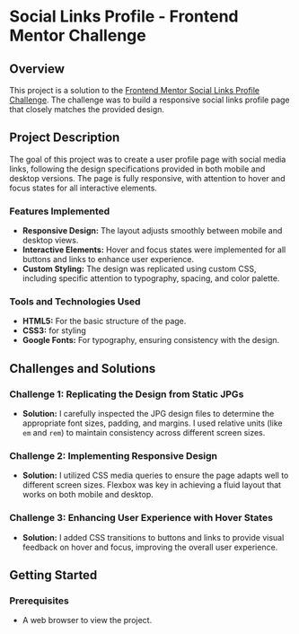 # Social Links Profile - Frontend Mentor Challenge

## Overview

This project is a solution to the [Frontend Mentor Social Links Profile Challenge](https://www.frontendmentor.io/challenges). The challenge was to build a responsive social links profile page that closely matches the provided design.

## Project Description

The goal of this project was to create a user profile page with social media links, following the design specifications provided in both mobile and desktop versions. The page is fully responsive, with attention to hover and focus states for all interactive elements.

### Features Implemented

- **Responsive Design:** The layout adjusts smoothly between mobile and desktop views.
- **Interactive Elements:** Hover and focus states were implemented for all buttons and links to enhance user experience.
- **Custom Styling:** The design was replicated using custom CSS, including specific attention to typography, spacing, and color palette.

### Tools and Technologies Used

- **HTML5:** For the basic structure of the page.
- **CSS3:** for styling
- **Google Fonts:** For typography, ensuring consistency with the design.

## Challenges and Solutions

### Challenge 1: Replicating the Design from Static JPGs
- **Solution:** I carefully inspected the JPG design files to determine the appropriate font sizes, padding, and margins. I used relative units (like `em` and `rem`) to maintain consistency across different screen sizes.

### Challenge 2: Implementing Responsive Design
- **Solution:** I utilized CSS media queries to ensure the page adapts well to different screen sizes. Flexbox was key in achieving a fluid layout that works on both mobile and desktop.

### Challenge 3: Enhancing User Experience with Hover States
- **Solution:** I added CSS transitions to buttons and links to provide visual feedback on hover and focus, improving the overall user experience.

## Getting Started

### Prerequisites
- A web browser to view the project.

